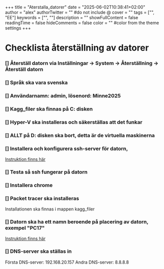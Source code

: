 +++
title = "Aterstalla_datorer"
date = "2025-06-02T10:38:41+02:00"
author = "alex"
authorTwitter = "" #do not include @
cover = ""
tags = ["", "EE"]
keywords = ["", ""]
description = ""
showFullContent = false
readingTime = false
hideComments = false
color = "" #color from the theme settings
+++

# Checklista återställning av datorer

### [] Återställ datorn via Inställningar -> System -> Återställning -> Återställ datorn
### [] Språk ska vara svenska
### [] Användarnamn: admin, lösenord: Minne2025
### [] Kagg_filer ska finnas på C: disken
### [] Hyper-V ska installeras och säkerställas att det funkar
### [] ALLT på D: disken ska bort, detta är de virtuella maskinerna
### [] Installera och konfigurera ssh-server för datorn,
[Instruktion finns här](https://simplificandoredes.com/en/install-ssh-server-windows-11/)
### [] Testa så ssh fungerar på datorn
### [] Installera chrome
### [] Packet tracer ska installeras
Installationen ska finnas i mappen kagg_filer
### [] Datorn ska ha ett namn beroende på placering av datorn, exempel "PC17"
[Instruktion finns här](https://support.microsoft.com/en-us/windows/rename-your-windows-device-750bc75d-8ff8-e99a-b9dc-04dff566ae74)
### [] DNS-server ska ställas in
Första DNS-server: 192.168.20.157
Andra DNS-server: 8.8.8.8